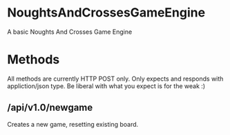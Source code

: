 NoughtsAndCrossesGameEngine
===========================

A basic Noughts And Crosses Game Engine

Methods
=======
All methods are currently HTTP POST only. Only expects and responds with  appliction/json type. Be liberal with what you expect is for the weak :)

/api/v1.0/newgame
-----------------
Creates a new game, resetting existing board. 

